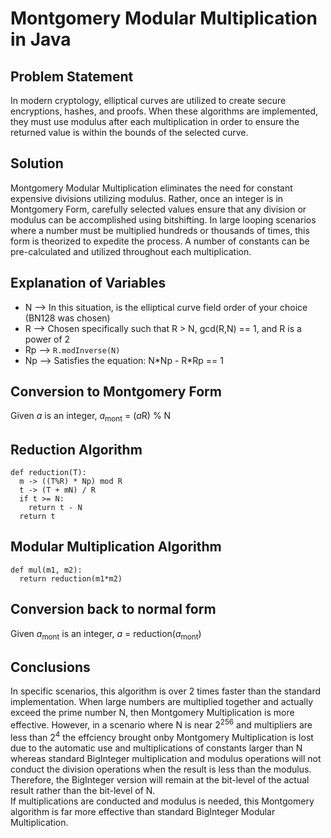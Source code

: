 # Montgomery Modular Multiplication in Java  

## Problem Statement  
In modern cryptology, elliptical curves are utilized to create secure encryptions, hashes, and proofs. When these algorithms are implemented, they must use modulus after each multiplication in order to ensure the returned value is within the bounds of the selected curve.  

## Solution  
Montgomery Modular Multiplication eliminates the need for constant expensive divisions utilizing modulus. Rather, once an integer is in Montgomery Form, carefully selected values ensure that any division or modulus can be accomplished using bitshifting. In large looping scenarios where a number must be multiplied hundreds or thousands of times, this form is theorized to expedite the process. A number of constants can be pre-calculated and utilized throughout each multiplication.  

## Explanation of Variables
 - N --> In this situation, is the elliptical curve field order of your choice (BN128 was chosen)
 - R --> Chosen specifically such that R > N, gcd(R,N) == 1, and R is a power of 2
 - Rp --> `R.modInverse(N)`
 - Np --> Satisfies the equation: N\*Np - R\*Rp == 1  

## Conversion to Montgomery Form  
Given *a* is an integer, *a*<sub>mont</sub> = (*a*R) % N  

## Reduction Algorithm
```
def reduction(T):
  m -> ((T%R) * Np) mod R  
  t -> (T + mN) / R  
  if t >= N:  
    return t - N
  return t
```  

## Modular Multiplication Algorithm  
```
def mul(m1, m2):  
  return reduction(m1*m2)
```

## Conversion back to normal form
Given *a*<sub>mont</sub> is an integer, *a* = reduction(*a*<sub>mont</sub>)

## Conclusions  
In specific scenarios, this algorithm is over 2 times faster than the standard implementation. When large numbers are multiplied together and actually exceed the prime number N, then Montgomery Multiplication is more effective. However, in a scenario where N is near 2<sup>256</sup> and multipliers are less than 2<sup>4</sup> the effciency brought onby Montgomery Multiplication is lost due to the automatic use and multiplications of constants larger than N whereas standard BigInteger multiplication and modulus operations will not conduct the division operations when the result is less than the modulus. Therefore, the BigInteger version will remain at the bit-level of the actual result rather than the bit-level of N.  
If multiplications are conducted and modulus is needed, this Montgomery algorithm is far more effective than standard BigInteger Modular Multiplication.
